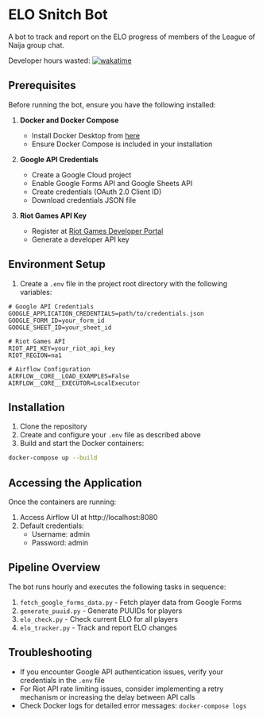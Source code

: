 # ELO Snitch Bot

A bot to track and report on the ELO progress of members of the League of Naija group chat.

Developer hours wasted: [![wakatime](https://wakatime.com/badge/user/7bb4aa36-0e0a-4c8e-9ce5-180c23c37a37/project/3587c415-099d-40f9-afd5-0869b61cfe72.svg)](https://wakatime.com/badge/user/7bb4aa36-0e0a-4c8e-9ce5-180c23c37a37/project/3587c415-099d-40f9-afd5-0869b61cfe72)

## Prerequisites

Before running the bot, ensure you have the following installed:

1. **Docker and Docker Compose**
   - Install Docker Desktop from [here](https://www.docker.com/products/docker-desktop)
   - Ensure Docker Compose is included in your installation

2. **Google API Credentials**
   - Create a Google Cloud project
   - Enable Google Forms API and Google Sheets API
   - Create credentials (OAuth 2.0 Client ID)
   - Download credentials JSON file

3. **Riot Games API Key**
   - Register at [Riot Games Developer Portal](https://developer.riotgames.com/)
   - Generate a developer API key

## Environment Setup

1. Create a `.env` file in the project root directory with the following variables:
```
# Google API Credentials
GOOGLE_APPLICATION_CREDENTIALS=path/to/credentials.json
GOOGLE_FORM_ID=your_form_id
GOOGLE_SHEET_ID=your_sheet_id

# Riot Games API
RIOT_API_KEY=your_riot_api_key
RIOT_REGION=na1

# Airflow Configuration
AIRFLOW__CORE__LOAD_EXAMPLES=False
AIRFLOW__CORE__EXECUTOR=LocalExecutor
```

## Installation

1. Clone the repository
2. Create and configure your `.env` file as described above
3. Build and start the Docker containers:
```bash
docker-compose up --build
```

## Accessing the Application

Once the containers are running:
1. Access Airflow UI at http://localhost:8080
2. Default credentials:
   - Username: admin
   - Password: admin

## Pipeline Overview

The bot runs hourly and executes the following tasks in sequence:
1. `fetch_google_forms_data.py` - Fetch player data from Google Forms
2. `generate_puuid.py` - Generate PUUIDs for players
3. `elo_check.py` - Check current ELO for all players
4. `elo_tracker.py` - Track and report ELO changes

## Troubleshooting

- If you encounter Google API authentication issues, verify your credentials in the `.env` file
- For Riot API rate limiting issues, consider implementing a retry mechanism or increasing the delay between API calls
- Check Docker logs for detailed error messages: `docker-compose logs`

